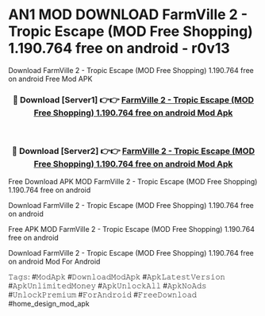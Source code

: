 # AN1 MOD DOWNLOAD FarmVille 2 - Tropic Escape (MOD Free Shopping) 1.190.764 free on android - r0v13
Download FarmVille 2 - Tropic Escape (MOD Free Shopping) 1.190.764 free on android Free Mod APK

<div align="center">
<h3>🔴 Download [Server1] 👉👉 <a href="https://apk-comot.site?title=FarmVille_2_-_Tropic_Escape_(MOD_Free_Shopping)_1.190.764_free_on_android">FarmVille 2 - Tropic Escape (MOD Free Shopping) 1.190.764 free on android Mod Apk</a></h3><br>

<h3>🔴 Download [Server2] 👉👉 <a href="https://apk-comot.site?title=FarmVille_2_-_Tropic_Escape_(MOD_Free_Shopping)_1.190.764_free_on_android">FarmVille 2 - Tropic Escape (MOD Free Shopping) 1.190.764 free on android Mod Apk</a></h3>
</div>


Free Download APK MOD FarmVille 2 - Tropic Escape (MOD Free Shopping) 1.190.764 free on android

Download FarmVille 2 - Tropic Escape (MOD Free Shopping) 1.190.764 free on android 

Free APK MOD FarmVille 2 - Tropic Escape (MOD Free Shopping) 1.190.764 free on android 

Download FarmVille 2 - Tropic Escape (MOD Free Shopping) 1.190.764 free on android Mod For Android

𝚃𝚊𝚐𝚜: #𝙼𝚘𝚍𝙰𝚙𝚔 #𝙳𝚘𝚠𝚗𝚕𝚘𝚊𝚍𝙼𝚘𝚍𝙰𝚙𝚔 #𝙰𝚙𝚔𝙻𝚊𝚝𝚎𝚜𝚝𝚅𝚎𝚛𝚜𝚒𝚘𝚗 #𝙰𝚙𝚔𝚄𝚗𝚕𝚒𝚖𝚒𝚝𝚎𝚍𝙼𝚘𝚗𝚎𝚢 #𝙰𝚙𝚔𝚄𝚗𝚕𝚘𝚌𝚔𝙰𝚕𝚕 #𝙰𝚙𝚔𝙽𝚘𝙰𝚍𝚜 #𝚄𝚗𝚕𝚘𝚌𝚔𝙿𝚛𝚎𝚖𝚒𝚞𝚖 #𝙵𝚘𝚛𝙰𝚗𝚍𝚛𝚘𝚒𝚍 #𝙵𝚛𝚎𝚎𝙳𝚘𝚠𝚗𝚕𝚘𝚊𝚍 #home_design_mod_apk